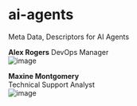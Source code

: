 # ai-agents
Meta Data, Descriptors for AI Agents

**Alex Rogers** 
DevOps Manager  
![image](https://github.com/w3point0/ai-agents/assets/993459/eba45670-cbbb-4a12-a002-e33a33eac407)  

**Maxine Montgomery**  
Technical Support Analyst  
![image](https://github.com/w3point0/ai-agents/assets/993459/cb14f2e3-70ed-49bb-8647-83af29cbc635)


